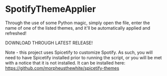 # SpotifyThemeApplier
Through the use of some Python magic, simply open the file, enter the name of one of the listed themes, and it'll be automatically applied and refreshed!

DOWNLOAD THROUGH LATEST RELEASE!

Note - this project uses Spicetify to customize Spotify. As such, you will need to have Spicetify installed prior to running the script, or you will be met with a notice that it is not installed. It can be installed here: https://github.com/morpheusthewhite/spicetify-themes
